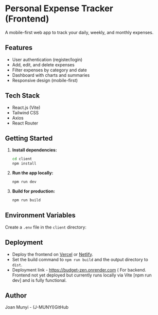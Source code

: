 # Personal Expense Tracker (Frontend)

A mobile-first web app to track your daily, weekly, and monthly expenses.

## Features

- User authentication (register/login)
- Add, edit, and delete expenses
- Filter expenses by category and date
- Dashboard with charts and summaries
- Responsive design (mobile-first)

## Tech Stack

- React.js (Vite)
- Tailwind CSS
- Axios
- React Router

## Getting Started

1. **Install dependencies:**
   ```bash
   cd client
   npm install
   ```

2. **Run the app locally:**
   ```bash
   npm run dev
   ```

3. **Build for production:**
   ```bash
   npm run build
   ```

## Environment Variables

Create a `.env` file in the `client` directory:


## Deployment

- Deploy the frontend on [Vercel](https://vercel.com/) or [Netlify](https://netlify.com/).
- Set the build command to `npm run build` and the output directory to `dist`.
- Deployment link - https://budget-zen.onrender.com ( For backend. Frontend not yet deployed but currently runs locally via Vite [npm run dev] and is fully functional.

## Author
Joan Munyi - (J-MUNYI)GitHub
